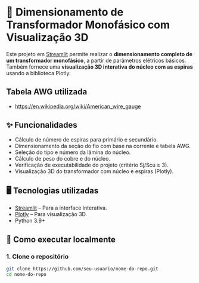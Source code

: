 # 🔌 Dimensionamento de Transformador Monofásico com Visualização 3D

Este projeto em [Streamlit](https://streamlit.io/) permite realizar o **dimensionamento completo de um transformador monofásico**, a partir de parâmetros elétricos básicos. Também fornece uma **visualização 3D interativa do núcleo com as espiras** usando a biblioteca Plotly.

## Tabela AWG utilizada
- https://en.wikipedia.org/wiki/American_wire_gauge

## ✨ Funcionalidades

- Cálculo de número de espiras para primário e secundário.
- Dimensionamento da seção do fio com base na corrente e tabela AWG.
- Seleção do tipo e número da lâmina do núcleo.
- Cálculo de peso do cobre e do núcleo.
- Verificação de executabilidade do projeto (critério Sj/Scu ≥ 3).
- Visualização 3D do transformador com núcleo e espiras (Plotly).

## 🖥️ Tecnologias utilizadas

- [Streamlit](https://streamlit.io/) – Para a interface interativa.
- [Plotly](https://plotly.com/python/) – Para visualização 3D.
- Python 3.9+

## 🚀 Como executar localmente

### 1. Clone o repositório

```bash
git clone https://github.com/seu-usuario/nome-do-repo.git
cd nome-do-repo
